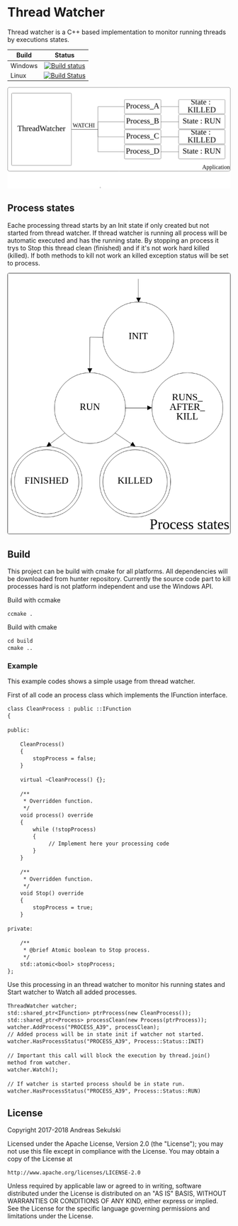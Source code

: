 # Thread Watcher

Thread watcher is a C++ based implementation to monitor running threads by executions states. 

| Build         | Status        |
| ------------- |:-------------:|
| Windows       | [![Build status](https://ci.appveyor.com/api/projects/status/8lek5cqicj7ma49o?svg=true)](https://ci.appveyor.com/project/Nepitwin/threadwatcher) |
| Linux         | [![Build Status](https://travis-ci.org/Nepitwin/ThreadWatcher.svg?branch=master)](https://travis-ci.org/Nepitwin/ThreadWatcher) |


![Thread Watcher][watcher]

## Process states

Eache processing thread starts by an Init state if only created but not started from thread watcher. If thread watcher is running all process will be automatic executed and has the running state. By stopping an process it trys to Stop this thread clean (finished) and if it's not work hard killed (killed). If both methods to kill not work an killed exception status will be set to process.

![Process states][states]

## Build

This project can be build with cmake for all platforms. All dependencies will be downloaded from hunter repository. Currently the source code part to kill processes hard is not platform independent and use the Windows API. 

Build with ccmake
```
ccmake . 
```

Build with cmake
```
cd build
cmake ..
```

### Example

This example codes shows a simple usage from thread watcher.

First of all code an process class which implements the IFunction interface.

```
class CleanProcess : public ::IFunction
{

public:

    CleanProcess()
    {
        stopProcess = false;
    }

    virtual ~CleanProcess() {};

    /**
     * Overridden function.
     */
    void process() override
    {
        while (!stopProcess) 
        {
             // Implement here your processing code
        }
    }

    /**
     * Overridden function.
     */
    void Stop() override
    {
        stopProcess = true;
    }

private:

    /**
     * @brief Atomic boolean to Stop process.
     */
    std::atomic<bool> stopProcess;
};
```

Use this processing in an thread watcher to monitor his running states and Start watcher to Watch all added processes.

```
ThreadWatcher watcher;
std::shared_ptr<IFunction> ptrProcess(new CleanProcess());
std::shared_ptr<Process> processClean(new Process(ptrProcess));
watcher.AddProcess("PROCESS_A39", processClean);
// Added process will be in state init if watcher not started.
watcher.HasProcessStatus("PROCESS_A39", Process::Status::INIT)

// Important this call will block the execution by thread.join() method from watcher.
watcher.Watch();

// If watcher is started process should be in state run.
watcher.HasProcessStatus("PROCESS_A39", Process::Status::RUN)
```

## License

Copyright 2017-2018 Andreas Sekulski

Licensed under the Apache License, Version 2.0 (the "License");
you may not use this file except in compliance with the License.
You may obtain a copy of the License at

    http://www.apache.org/licenses/LICENSE-2.0

Unless required by applicable law or agreed to in writing, software
distributed under the License is distributed on an "AS IS" BASIS,
WITHOUT WARRANTIES OR CONDITIONS OF ANY KIND, either express or implied.
See the License for the specific language governing permissions and
limitations under the License.

[states]: Process_States.png
[watcher]: ThreadWatcher.png
